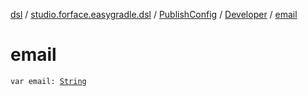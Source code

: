 [dsl](../../../index.md) / [studio.forface.easygradle.dsl](../../index.md) / [PublishConfig](../index.md) / [Developer](index.md) / [email](./email.md)

# email

`var email: `[`String`](https://kotlinlang.org/api/latest/jvm/stdlib/kotlin/-string/index.html)